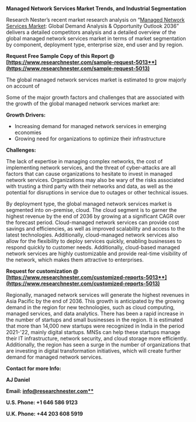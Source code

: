﻿**Managed Network Services Market Trends, and Industrial Segmentation**

Research Nester’s recent market research analysis on “[Managed Network Services Market](https://www.researchnester.com/reports/managed-network-services-market/5013): Global Demand Analysis & Opportunity Outlook 2036” delivers a detailed competitors analysis and a detailed overview of the global managed network services market in terms of market segmentation by component, deployment type, enterprise size, end user and by region. 

**Request Free Sample Copy of this Report @ [https://www.researchnester.com/sample-request-5013**](https://www.researchnester.com/sample-request-5013)**

The global managed network services market is estimated to grow majorly on account of 

Some of the major growth factors and challenges that are associated with the growth of the global managed network services market are: 

**Growth Drivers:**

- Increasing demand for managed network services in emerging economies
- Growing need for organizations to optimize their infrastructure

**Challenges:**

The lack of expertise in managing complex networks, the cost of implementing network services, and the threat of cyber-attacks are all factors that can cause organizations to hesitate to invest in managed network services. Organizations may also be wary of the risks associated with trusting a third party with their networks and data, as well as the potential for disruptions in service due to outages or other technical issues.

By deployment type, the global managed network services market is segmented into on-premise, cloud. The cloud segment is to garner the highest revenue by the end of 2036 by growing at a significant CAGR over the forecast period. Cloud-managed network services can provide cost savings and efficiencies, as well as improved scalability and access to the latest technologies. Additionally, cloud-managed network services also allow for the flexibility to deploy services quickly, enabling businesses to respond quickly to customer needs. Additionally, cloud-based managed network services are highly customizable and provide real-time visibility of the network, which makes them attractive to enterprises.

**Request for customization @ [https://www.researchnester.com/customized-reports-5013**](https://www.researchnester.com/customized-reports-5013)**

Regionally, managed network services will generate the highest revenues in Asia Pacific by the end of 2036. This growth is anticipated by the growing demand in the region for new technologies, such as cloud computing, managed services, and data analytics. There has been a rapid increase in the number of startups and small businesses in the region. It is estimated that more than 14,000 new startups were recognized in India in the period 2021-'22, mainly digital startups. MNSs can help these startups manage their IT infrastructure, network security, and cloud storage more efficiently. Additionally, the region has seen a surge in the number of organizations that are investing in digital transformation initiatives, which will create further demand for managed network services.

**Contact for more Info:**

**AJ Daniel**

**Email: [info@researchnester.com**](mailto:info@researchnester.com)**

**U.S. Phone: +1 646 586 9123** 

**U.K. Phone: +44 203 608 5919**
